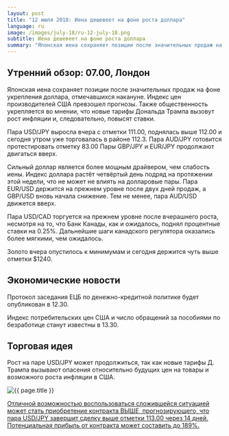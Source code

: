 ```yaml
---
layout: post
title: "12 июля 2018: Иена дешевеет на фоне роста доллара"
language: ru
image: /images/july-18/ru-12-july-18.png
subtitle: Иена дешевеет на фоне роста доллара
summary: "Японская иена сохраняет позиции после значительных продаж на фоне укрепления доллара, отмечавшихся накануне. Индекс цен производителей США превзошел прогнозы. Также общественность укрепляется во мнении, что новые тарифы Дональда Трампа вызовут рост инфляции и, следовательно, повысят ставки"
---
```

## Утренний обзор: 07.00, Лондон
 
Японская иена сохраняет позиции после значительных продаж на фоне укрепления доллара, отмечавшихся накануне. Индекс цен производителей США превзошел прогнозы. Также общественность укрепляется во мнении, что новые тарифы Дональда Трампа вызовут рост инфляции и, следовательно, повысят ставки.
 
Пара USD/JPY выросла вчера с отметки 111.00, поднялась выше 112.00 и сегодня утром уже торговалась в районе 112.3. Пара AUD/JPY готовится протестировать отметку 83.00 Пары GBP/JPY и EUR/JPY продолжают двигаться вверх.
 
Сильный доллар является более мощным драйвером, чем слабость иены. Индекс доллара растёт четвёртый день подряд на протяжении этой недели, что не может не влиять на долларовые пары. Пара EUR/USD держится на прежнем уровне после двух дней продаж, а GBP/USD вновь начала снижение. Тем не менее, пара AUD/USD движется вверх.
 
Пара USD/CAD торгуется на прежнем уровне после вчерашнего роста, несмотря на то, что Банк Канады, как и ожидалось, поднял процентные ставки на 0.25%. Дальнейшие шаги канадского регулятора оказались более мягкими, чем ожидалось.
 
Золото вчера опустилось к минимумам и сегодня держится чуть выше отметки $1240.
 
 
## Экономические новости

Протокол заседания ЕЦБ по денежно-кредитной политике будет опубликован в 12.30.

Индекс потребительских цен США и число обращений за пособиями по безработице станут известны в 13.30.
 
## Торговая идея

Рост на паре USD/JPY может продолжиться, так как новые тарифы Д. Трампа вызывают опасения относительно будущих цен на товары и возможного роста инфляции в США.

<img src="{{ site.url }}/images/july-18/ru-12-july-18.png" alt="{{ page.title }}"  title="{{ page.title }}">

<a href="%LINK%%?currency=USD&market=forex&underlying=frxUSDJPY&formname=higherlower&duration_amount=14&duration_units=d&amount=10&amount_type=stake&expiry_type=duration&barrier=113.00" target="_blank">Отличной возможностью воспользоваться сложившейся ситуацией может стать приобретение контракта ВЫШЕ, прогнозирующего, что пара USD/JPY завершит сделку выше отметки 113.00 через 14 дней. Потенциальная прибыль от контракта может составить до 189%.</a>
